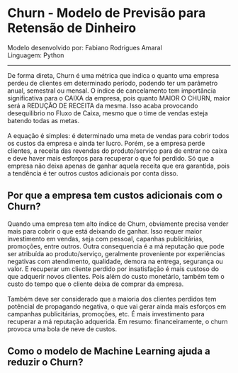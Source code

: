# Churn - Modelo de Previsão para Retensão de Dinheiro
Modelo desenvolvido por: Fabiano Rodrigues Amaral \
Linguagem: Python

---

De forma direta, Churn é uma métrica que indica o quanto uma empresa perdeu de clientes em determinado período, podendo ter um parâmetro anual, semestral ou mensal. O índice de cancelamento tem importância significativa para o CAIXA da empresa, pois quanto MAIOR O CHURN, maior será a REDUÇÃO DE RECEITA da mesma. Isso acaba provocando desequilibrio no Fluxo de Caixa, mesmo que o time de vendas esteja batendo todas as metas.\
\
A equação é simples: é determinado uma meta de vendas para cobrir todos os custos da empresa e ainda ter lucro. Porém, se a empresa perde clientes, a receita das revendas do produto/serviço para de entrar no caixa e deve haver mais esforços para recuperar o que foi perdido. Só que a empresa não deixa apenas de ganhar aquela receita que era garantida, pois a tendência é ter outros custos adicionais por conta disso.

## Por que a empresa tem custos adicionais com o Churn?
Quando uma empresa tem alto índice de Churn, obviamente precisa vender mais para cobrir o que está deixando de ganhar. Isso requer maior investimento em vendas, seja com pessoal, capanhas publicitárias, promoções, entre outros. Outra consequencia é a má reputação que pode ser atribuída ao produto/serviço, geralmente proveniente por experiências negativas com atendimento, qualidade, demora na entrega, segurança ou valor. E recuperar um cliente perdido por insatisfação é mais custoso do que adquerir novos clientes. Pois além do custo monetário, também tem o custo do tempo que o cliente deixa de comprar da empresa.\
\
Também deve ser considerado que a maioria dos clientes perdidos tem potêncial de propagando negativa, o que vai gerar ainda mais esforços em campanhas publicitárias, promoções, etc. É mais investimento para recuperar a má reputação adquerida. Em resumo: financeiramente, o churn provoca uma bola de neve de custos.

## Como o modelo de Machine Learning ajuda a reduzir o Churn?
